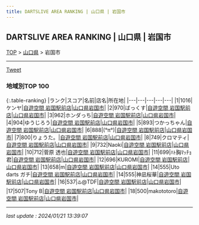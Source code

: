 ```yaml
---
title: DARTSLIVE AREA RANKING | 山口県 | 岩国市
---
```

## DARTSLIVE AREA RANKING | 山口県 | 岩国市

[TOP](/darts/rank/) > [山口県](/darts/rank/山口県/) > 岩国市

___

<a href="https://twitter.com/share?ref_src=twsrc%5Etfw" data-text="DARTSLIVE AREA RANKING | 山口県岩国市" class="twitter-share-button" data-via="DARTSLIVE" data-hashtags="DARTSLIVE" data-related="DARTSLIVE" data-show-count="false">Tweet</a>

### 地域別TOP 100

{:.table-ranking}
|ランク|スコア|名前|店名|所在地|
|---|---|---|---|---|
|1|1016|ケンヤ|<a href="https://search.dartslive.com/jp/shop/bd2ca957e31bcf5c28032249b44395af">自遊空間 岩国駅前店</a>|<a href="/darts/rank/山口県/岩国市">山口県岩国市</a>|
|2|970|ばっくす|<a href="https://search.dartslive.com/jp/shop/bd2ca957e31bcf5c28032249b44395af">自遊空間 岩国駅前店</a>|<a href="/darts/rank/山口県/岩国市">山口県岩国市</a>|
|3|962|ホンダっち|<a href="https://search.dartslive.com/jp/shop/bd2ca957e31bcf5c28032249b44395af">自遊空間 岩国駅前店</a>|<a href="/darts/rank/山口県/岩国市">山口県岩国市</a>|
|4|904|ゆうじろう|<a href="https://search.dartslive.com/jp/shop/bd2ca957e31bcf5c28032249b44395af">自遊空間 岩国駅前店</a>|<a href="/darts/rank/山口県/岩国市">山口県岩国市</a>|
|5|893|つかっちゃん|<a href="https://search.dartslive.com/jp/shop/bd2ca957e31bcf5c28032249b44395af">自遊空間 岩国駅前店</a>|<a href="/darts/rank/山口県/岩国市">山口県岩国市</a>|
|6|888|(°π°)|<a href="https://search.dartslive.com/jp/shop/bd2ca957e31bcf5c28032249b44395af">自遊空間 岩国駅前店</a>|<a href="/darts/rank/山口県/岩国市">山口県岩国市</a>|
|7|800|りょうた。|<a href="https://search.dartslive.com/jp/shop/bd2ca957e31bcf5c28032249b44395af">自遊空間 岩国駅前店</a>|<a href="/darts/rank/山口県/岩国市">山口県岩国市</a>|
|8|749|クロマティ|<a href="https://search.dartslive.com/jp/shop/bd2ca957e31bcf5c28032249b44395af">自遊空間 岩国駅前店</a>|<a href="/darts/rank/山口県/岩国市">山口県岩国市</a>|
|9|732|Naoki|<a href="https://search.dartslive.com/jp/shop/bd2ca957e31bcf5c28032249b44395af">自遊空間 岩国駅前店</a>|<a href="/darts/rank/山口県/岩国市">山口県岩国市</a>|
|10|712|菅原 透也|<a href="https://search.dartslive.com/jp/shop/bd2ca957e31bcf5c28032249b44395af">自遊空間 岩国駅前店</a>|<a href="/darts/rank/山口県/岩国市">山口県岩国市</a>|
|11|699|ﾊﾄ胸ﾏｯﾁｮ君|<a href="https://search.dartslive.com/jp/shop/bd2ca957e31bcf5c28032249b44395af">自遊空間 岩国駅前店</a>|<a href="/darts/rank/山口県/岩国市">山口県岩国市</a>|
|12|696|KUROMI|<a href="https://search.dartslive.com/jp/shop/bd2ca957e31bcf5c28032249b44395af">自遊空間 岩国駅前店</a>|<a href="/darts/rank/山口県/岩国市">山口県岩国市</a>|
|13|658|m|<a href="https://search.dartslive.com/jp/shop/bd2ca957e31bcf5c28032249b44395af">自遊空間 岩国駅前店</a>|<a href="/darts/rank/山口県/岩国市">山口県岩国市</a>|
|14|555|Uto darts ガチ|<a href="https://search.dartslive.com/jp/shop/bd2ca957e31bcf5c28032249b44395af">自遊空間 岩国駅前店</a>|<a href="/darts/rank/山口県/岩国市">山口県岩国市</a>|
|14|555|神凪桜華|<a href="https://search.dartslive.com/jp/shop/bd2ca957e31bcf5c28032249b44395af">自遊空間 岩国駅前店</a>|<a href="/darts/rank/山口県/岩国市">山口県岩国市</a>|
|16|537|♨️@TDF|<a href="https://search.dartslive.com/jp/shop/bd2ca957e31bcf5c28032249b44395af">自遊空間 岩国駅前店</a>|<a href="/darts/rank/山口県/岩国市">山口県岩国市</a>|
|17|507|Tony B|<a href="https://search.dartslive.com/jp/shop/bd2ca957e31bcf5c28032249b44395af">自遊空間 岩国駅前店</a>|<a href="/darts/rank/山口県/岩国市">山口県岩国市</a>|
|18|500|makototoro|<a href="https://search.dartslive.com/jp/shop/bd2ca957e31bcf5c28032249b44395af">自遊空間 岩国駅前店</a>|<a href="/darts/rank/山口県/岩国市">山口県岩国市</a>|



___

_last update : 2024/01/21 13:39:07_


<script src="https://cdnjs.cloudflare.com/ajax/libs/jquery/3.6.1/jquery.min.js" integrity="sha512-aVKKRRi/Q/YV+4mjoKBsE4x3H+BkegoM/em46NNlCqNTmUYADjBbeNefNxYV7giUp0VxICtqdrbqU7iVaeZNXA==" crossorigin="anonymous" referrerpolicy="no-referrer"></script>
<script src="https://cdnjs.cloudflare.com/ajax/libs/jquery.tablesorter/2.31.3/js/jquery.tablesorter.min.js" integrity="sha512-qzgd5cYSZcosqpzpn7zF2ZId8f/8CHmFKZ8j7mU4OUXTNRd5g+ZHBPsgKEwoqxCtdQvExE5LprwwPAgoicguNg==" crossorigin="anonymous" referrerpolicy="no-referrer"></script>
<link rel="stylesheet" href="https://cdnjs.cloudflare.com/ajax/libs/jquery.tablesorter/2.31.3/css/theme.default.min.css" integrity="sha512-wghhOJkjQX0Lh3NSWvNKeZ0ZpNn+SPVXX1Qyc9OCaogADktxrBiBdKGDoqVUOyhStvMBmJQ8ZdMHiR3wuEq8+w==" crossorigin="anonymous" referrerpolicy="no-referrer" />
<script>
$(function() {
    $(".table-ranking").tablesorter({sortList:[[0, 0]]});
});
</script>

<script async src="https://platform.twitter.com/widgets.js" charset="utf-8"></script>